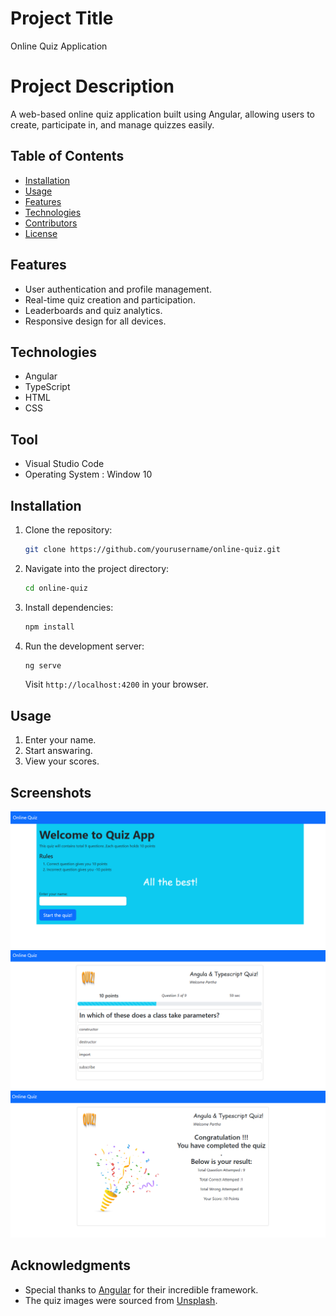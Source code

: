 
# Project Title
 Online Quiz Application
# Project Description
A web-based online quiz application built using Angular, allowing users to create, participate in, and manage quizzes easily.

## Table of Contents
- [Installation](#installation)
- [Usage](#usage)
- [Features](#features)
- [Technologies](#technologies)
- [Contributors](#contributors)
- [License](#license)

## Features
- User authentication and profile management.
- Real-time quiz creation and participation.
- Leaderboards and quiz analytics.
- Responsive design for all devices.
## Technologies
- Angular
- TypeScript
- HTML
- CSS
## Tool
- Visual Studio Code
- Operating System : Window 10 
## Installation
1. Clone the repository:
   ```bash
   git clone https://github.com/yourusername/online-quiz.git
   ```
2. Navigate into the project directory:
   ```bash
   cd online-quiz
   ```
3. Install dependencies:
   ```bash
   npm install
   ```
4. Run the development server:
   ```bash
   ng serve
   ```
   Visit `http://localhost:4200` in your browser.
## Usage
1. Enter your name.
2. Start answaring.
3. View your scores.
## Screenshots
![Quiz Dashboard](img/1.png)
![Quiz Questions](img/2.png)
![Quiz Results](img/3.png)

## Acknowledgments
- Special thanks to [Angular](https://angular.io) for their incredible framework.
- The quiz images were sourced from [Unsplash](https://unsplash.com).






